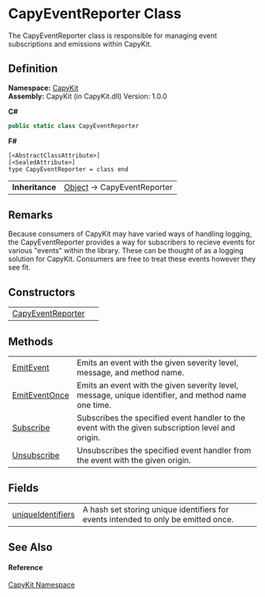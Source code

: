 # CapyEventReporter Class


The CapyEventReporter class is responsible for managing event subscriptions and emissions within CapyKit.



## Definition
**Namespace:** <a href="N_CapyKit.md">CapyKit</a>  
**Assembly:** CapyKit (in CapyKit.dll) Version: 1.0.0

**C#**
``` C#
public static class CapyEventReporter
```
**F#**
``` F#
[<AbstractClassAttribute>]
[<SealedAttribute>]
type CapyEventReporter = class end
```

<table><tr><td><strong>Inheritance</strong></td><td><a href="https://learn.microsoft.com/dotnet/api/system.object" target="_blank" rel="noopener noreferrer">Object</a>  →  CapyEventReporter</td></tr>
</table>



## Remarks
Because consumers of CapyKit may have varied ways of handling logging, the CapyEventReporter provides a way for subscribers to recieve events for various "events" within the library. These can be thought of as a logging solution for CapyKit. Consumers are free to treat these events however they see fit.

## Constructors
<table>
<tr>
<td><a href="M_CapyKit_CapyEventReporter__cctor.md">CapyEventReporter</a></td>
<td> </td></tr>
</table>

## Methods
<table>
<tr>
<td><a href="M_CapyKit_CapyEventReporter_EmitEvent.md">EmitEvent</a></td>
<td>Emits an event with the given severity level, message, and method name.</td></tr>
<tr>
<td><a href="M_CapyKit_CapyEventReporter_EmitEventOnce.md">EmitEventOnce</a></td>
<td>Emits an event with the given severity level, message, unique identifier, and method name one time.</td></tr>
<tr>
<td><a href="M_CapyKit_CapyEventReporter_Subscribe.md">Subscribe</a></td>
<td>Subscribes the specified event handler to the event with the given subscription level and origin.</td></tr>
<tr>
<td><a href="M_CapyKit_CapyEventReporter_Unsubscribe.md">Unsubscribe</a></td>
<td>Unsubscribes the specified event handler from the event with the given origin.</td></tr>
</table>

## Fields
<table>
<tr>
<td><a href="F_CapyKit_CapyEventReporter_uniqueIdentifiers.md">uniqueIdentifiers</a></td>
<td>A hash set storing unique identifiers for events intended to only be emitted once.</td></tr>
</table>

## See Also


#### Reference
<a href="N_CapyKit.md">CapyKit Namespace</a>  
